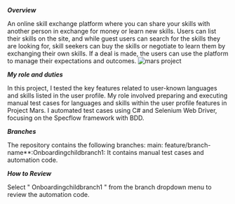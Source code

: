 *****Overview*****

An online skill exchange platform where you can share your skills with another person in exchange for money or learn new skills. Users can list their skills on the site, and while guest users can search for the skills they are looking for, skill seekers can buy the skills or negotiate to learn them by exchanging their own skills. If a deal is made, the users can use the platform to manage their expectations and outcomes.
 ![mars project](https://github.com/user-attachments/assets/caa3759d-6762-4e4e-ac5d-66998debfefb)

*****My role and duties*****

In this project, I tested the key features related to user-known languages and skills listed in the user profile. My role involved preparing and executing manual test cases for languages and skills within the user profile features in Project Mars. I automated test cases using C# and Selenium Web Driver, focusing on the Specflow framework with BDD. 

*****Branches*****

The repository contains the following branches: main: feature/branch-name**:Onboardingchildbranch1: It contains manual test cases and automation code.

*****How to Review*****

Select " Onboardingchildbranch1 " from the branch dropdown menu to review the automation code.
